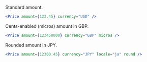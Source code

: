 Standard amount.

```jsx
<Price amount={123.45} currency="USD" />
```

Cents-enabled (micros) amount in GBP.

```jsx
<Price amount={123450000} currency="GBP" micros />
```

Rounded amount in JPY.

```jsx
<Price amount={12300.45} currency="JPY" locale="ja" round />
```
